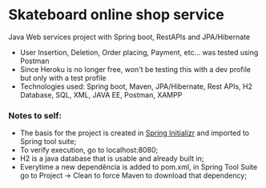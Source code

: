 # Skateboard online shop service

Java Web services project with Spring boot, RestAPIs and JPA/Hibernate
- User Insertion, Deletion, Order placing, Payment, etc... was tested using Postman
- Since Heroku is no longer free, won't be testing this with a dev profile but only with a test profile
- Technologies used: Spring boot, Maven, JPA/Hibernate, Rest APIs, H2 Database, SQL, XML, JAVA EE, Postman, XAMPP

### Notes to self:
- The basis for the project is created in [Spring Initializr](https://start.spring.io/) and imported to Spring tool suite;
- To verify execution, go to localhost:8080;
- H2 is a java database that is usable and already built in;
- Everytime a new dependência is added to pom.xml, in Spring Tool Suite go to Project -> Clean to force Maven to download that dependency;